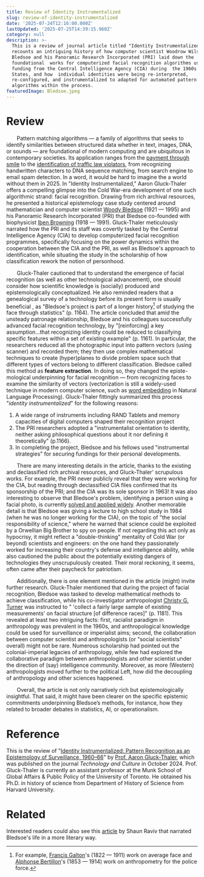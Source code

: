 ```yaml
---
title: Review of Identity Instrumentalized
slug: review-of-identity-instrumentalized
date: '2025-07-24T12:16:00.000Z'
lastUpdated: '2025-07-25T14:39:15.960Z'
category: null
description: >-
  This is a review of journal article titled "Identity Instrumentalized," which
  recounts an intriguing history of how computer scientist Woodrow Wilson
  Bledsoe and his Panoramic Research Incorporated (PRI) laid down the
  foundational  works for computerized facial recognition algorithms using the
  funding from the Central Intelligence Agency (CIA) during  the 1960s United
  States, and how  individual identities were being re-interpreted,
  re-configured, and instrumentalized to adapted for automated pattern  matching
  algorithms within the process.
featuredImage: Bledsoe.jpeg
---
```






# Review
  &nbsp;&nbsp;&nbsp;&nbsp;&nbsp;&nbsp; Pattern matching algorithms — a family of algorithms that seeks to identify 
  similarities 
  between structured data whether in text, images, DNA, or sounds — are foundational of modern computing and are ubiquitous 
  in contemporary societies. Its application ranges from the [payment through smile](https://www.theguardian.com/world/2019/sep/04/smile-to-pay-chinese-shoppers-turn-to-facial-payment-technology) to the [identification of traffic law violators](https://www.scmp.com/abacus/tech/article/3029548/facial-recognition-enforcing-traffic-laws-shenzhen), from recognizing 
  handwritten characters to DNA sequence matching, from search engine to email spam detection. In a word, it would be hard to 
  imagine the a world without them in 2025. In "Identity Instrumentalized," Aaron Gluck-Thaler offers a compelling glimpse into the Cold War-era development of one such algorithmic strand: facial recognition. Drawing 
  from rich archival 
  resources, he presented a historical epistemology case study centered around mathematician and computer 
  scientist [Woody Bledsoe](https://en.wikipedia.org/wiki/Woody_Bledsoe) (1921 — 1995) and his Panoramic Research Incorporated (PRI) that Bledsoe 
  co-founded with biophysicist [Iben Browning](https://en.wikipedia.org/wiki/Iben_Browning) (1918 — 1991). Gluck-Thaler 
  meticulously narrated how the PRI and its staff was covertly tasked by the Central Intelligence Agency (CIA) to develop computerized facial recognition programmes,
  specifically focusing on the power dynamics within the cooperation between the CIA and the PRI, as well as Bledsoe's 
  approach to identification, while situating the study in the scholarship of how classification rework the notion of 
  personhood.
  
  
  &nbsp;&nbsp;&nbsp;&nbsp;&nbsp;&nbsp; Gluck-Thaler cautioned that to understand the emergence of facial recognition (as well 
  as other technological advancement), one should consider how scientific knowledge is (socially) produced and 
  epistemologically  conceptualized. He also reminded readers that a genealogical survey of a technology before its present 
  form is usually beneficial , as "Bledsoe's project is part of a longer history[^1] of studying the face through statistics" 
  (p. 1164). The article concluded that amid the unsteady patronage relationship, Bledsoe and his 
  colleagues successfully advanced facial recognition technology, by "\[reinforcing\] a key assumption...that recognizing 
  identity could be reduced to classifying specific features within a set of existing example" (p. 1161). In particular, the 
  researchers reduced all the photographic input into pattern vectors (using scanner) and recorded them; they then use 
  complex mathematical techniques to create (hyper)planes to divide problem space such that different types of vectors 
  belong to different classification. Bledsoe called this method as **feature extraction**. In doing so, they changed the episte-mological underpinning for facial recognition — from recognizing faces to examine the similarity of vectors 
  (vectorization is still a widely-used technique in modern computer science, such as [word embedding](https://www.geeksforgeeks.org/nlp/word-embeddings-in-nlp/) in Natural Language Processing). Gluck-Thaler fittingly summarized this process "*identity instrumentalized*" for the following reasons:
  
  <div class="indented-list">

  1. A wide range of instruments including RAND Tablets and memory capacities of digital computers shaped their recognition project
  2. The PRI researchers adopted a "instrumentalist orientation to identity, neither asking philosophical questions about it nor defining it theoretically" (p.1166).
  3. In completing the project, Bledsoe and his fellows used "instrumental strategies" for securing fundings for their personal developments.

  </div>

  &nbsp;&nbsp;&nbsp;&nbsp;&nbsp;&nbsp; There are many interesting details in the article, thanks to the existing and 
  declassified rich archival resources, and Gluck-Thaler' scrupulous works. For example, the PRI never publicly reveal that
  they were working for the CIA, but reading through declassified CIA files confirmed that its sponsorship of the PRI; and 
  the CIA was its sole sponsor in 1963! It was also interesting to observe that Bledsoe's problem, identifying a person 
  using a facial photo, is currently [solved and applied widely](https://www.dhs.gov/publication/facial-recognition-technology). Another memorable detail is that Bledsoe was giving a lecture to high school study in 1984 
  (when he was no longer working for the CIA), on the 
  topic of "the social responsibility of science," where he warned that science could be exploited by a Orwellian Big Brother
  to spy on people. If not regarding this act only as hypocrisy, it might reflect a "double-thinking" mentality of Cold War 
  (or beyond) scientists and engineers: on the one hand they passionately worked for increasing their country's defense and 
  intelligence ability, while also cautioned the public about the potentially existing dangers of technologies they 
  unscrupulously created. Their moral reckoning, it seems, often came after their paycheck for patriotism.

  &nbsp;&nbsp;&nbsp;&nbsp;&nbsp;&nbsp; Additionally, there is one element mentioned in the article (might) invite further research. Gluck-Thaler mentioned that 
  during the project of facial recognition, Bledsoe was tasked to develop mathematical methods to achieve classification, 
  while his co-investigator anthropologist [Christy G. Turner](https://en.wikipedia.org/wiki/Christy_G._Turner_II) was 
  instructed to " 'collect a fairly large sample of existing measurements' on facial structure \[of difference races\]" (p. 
  1181). This revealed at 
  least two intriguing facts: first, racialist paradigm in anthropology was prevalent in the 1960s, and anthropological 
  knowledge could be used for surveillance or imperialist aims; second, the collaboration between computer scientist and 
  anthropologists (or "social scientists" overall) might not be rare. Numerous scholarship had pointed 
  out the colonial-imperial legacies of anthropology, while few had explored the collaborative paradigm between 
  anthropologists and other scientist under the direction of (say) intelligence community. Moreover, as more (Western)
  anthropologists moved further to the political Left, how did the decoupling of anthropology and other sciences happened. 

  &nbsp;&nbsp;&nbsp;&nbsp;&nbsp;&nbsp; Overall, the article is not only narratively rich but epistemologically insightful. That said, it might have been clearer on the specific epistemic commitments underpinning Bledsoe’s methods, for instance, how they related to broader debates in statistics, AI, or operationalism.

# Reference
  This is the review of "[Identity Instrumentalized: Pattern Recognition as an 
  Epistemology of Surveillance, 1960–66](https://doi.org/10.1353/tech.2024.a940465)" by [Prof. Aaron Gluck-Thaler](https://munkschool.utoronto.ca/person/aaron-gluck-thaler), which was
  published on the journal *Technology and Culture* in October 2024. Prof. Gluck-Thaler is currently an assistant professor 
  at the Munk School of Global Affairs & Public Policy of the University of Toronto. He obtained his Ph.D.
  in history of science from Department of History of Science from Harvard University.

# Related
  Interested readers could also see this [article](https://www.wired.com/story/secret-history-facial-recognition/) by Shaun 
  Raviv that narrated Bledsoe's life in a more literary way.



[^1]: For example, [Francis Galton](https://en.wikipedia.org/wiki/Francis_Galton)'s (1822 — 1911) work on average face and [Alphonse Bertillon](https://en.wikipedia.org/wiki/Alphonse_Bertillon)'s (1853 — 1914) work on anthropometry for the police force.
